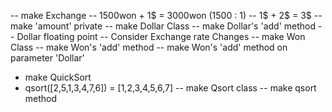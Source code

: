 -- make Exchange
-- 1500won + 1$ = 3000won (1500 : 1)
-- 1$ + 2$ = 3$
-- make 'amount' private
-- make Dollar Class
-- make Dollar's 'add' method
-- Dollar floating point
-- Consider Exchange rate Changes
-- make Won Class
-- make Won's 'add' method
-- make Won's 'add' method on parameter 'Dollar'

- make QuickSort
- qsort([2,5,1,3,4,7,6]) = [1,2,3,4,5,6,7]
-- make Qsort class
-- make qsort method
